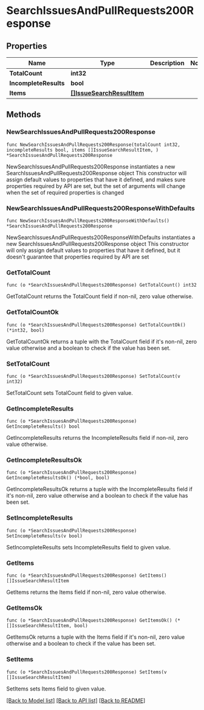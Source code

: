 # SearchIssuesAndPullRequests200Response

## Properties

Name | Type | Description | Notes
------------ | ------------- | ------------- | -------------
**TotalCount** | **int32** |  | 
**IncompleteResults** | **bool** |  | 
**Items** | [**[]IssueSearchResultItem**](IssueSearchResultItem.md) |  | 

## Methods

### NewSearchIssuesAndPullRequests200Response

`func NewSearchIssuesAndPullRequests200Response(totalCount int32, incompleteResults bool, items []IssueSearchResultItem, ) *SearchIssuesAndPullRequests200Response`

NewSearchIssuesAndPullRequests200Response instantiates a new SearchIssuesAndPullRequests200Response object
This constructor will assign default values to properties that have it defined,
and makes sure properties required by API are set, but the set of arguments
will change when the set of required properties is changed

### NewSearchIssuesAndPullRequests200ResponseWithDefaults

`func NewSearchIssuesAndPullRequests200ResponseWithDefaults() *SearchIssuesAndPullRequests200Response`

NewSearchIssuesAndPullRequests200ResponseWithDefaults instantiates a new SearchIssuesAndPullRequests200Response object
This constructor will only assign default values to properties that have it defined,
but it doesn't guarantee that properties required by API are set

### GetTotalCount

`func (o *SearchIssuesAndPullRequests200Response) GetTotalCount() int32`

GetTotalCount returns the TotalCount field if non-nil, zero value otherwise.

### GetTotalCountOk

`func (o *SearchIssuesAndPullRequests200Response) GetTotalCountOk() (*int32, bool)`

GetTotalCountOk returns a tuple with the TotalCount field if it's non-nil, zero value otherwise
and a boolean to check if the value has been set.

### SetTotalCount

`func (o *SearchIssuesAndPullRequests200Response) SetTotalCount(v int32)`

SetTotalCount sets TotalCount field to given value.


### GetIncompleteResults

`func (o *SearchIssuesAndPullRequests200Response) GetIncompleteResults() bool`

GetIncompleteResults returns the IncompleteResults field if non-nil, zero value otherwise.

### GetIncompleteResultsOk

`func (o *SearchIssuesAndPullRequests200Response) GetIncompleteResultsOk() (*bool, bool)`

GetIncompleteResultsOk returns a tuple with the IncompleteResults field if it's non-nil, zero value otherwise
and a boolean to check if the value has been set.

### SetIncompleteResults

`func (o *SearchIssuesAndPullRequests200Response) SetIncompleteResults(v bool)`

SetIncompleteResults sets IncompleteResults field to given value.


### GetItems

`func (o *SearchIssuesAndPullRequests200Response) GetItems() []IssueSearchResultItem`

GetItems returns the Items field if non-nil, zero value otherwise.

### GetItemsOk

`func (o *SearchIssuesAndPullRequests200Response) GetItemsOk() (*[]IssueSearchResultItem, bool)`

GetItemsOk returns a tuple with the Items field if it's non-nil, zero value otherwise
and a boolean to check if the value has been set.

### SetItems

`func (o *SearchIssuesAndPullRequests200Response) SetItems(v []IssueSearchResultItem)`

SetItems sets Items field to given value.



[[Back to Model list]](../README.md#documentation-for-models) [[Back to API list]](../README.md#documentation-for-api-endpoints) [[Back to README]](../README.md)


